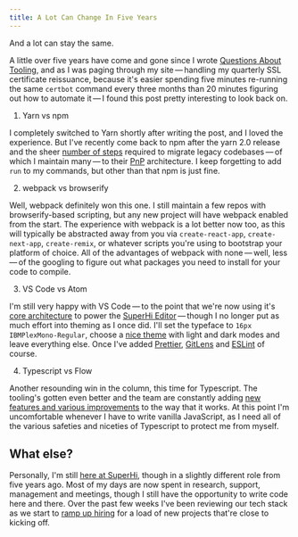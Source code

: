 ```yaml
---
title: A Lot Can Change In Five Years
---
```


And a lot can stay the same.

A little over five years have come and gone since I wrote [Questions About Tooling](/posts/2017-03-06-questions-about-tooling.html), and as I was paging through my site&thinsp;&mdash;&thinsp;handling my quarterly SSL certificate reissuance, because it's easier spending five minutes re-running the same `certbot` command every three months than 20 minutes figuring out how to automate it&thinsp;&mdash;&thinsp;I found this post pretty interesting to look back on.

1. Yarn vs npm

I completely switched to Yarn shortly after writing the post, and I loved the experience. But I've recently come back to npm after the yarn 2.0 release and the sheer [number of steps](https://yarnpkg.com/getting-started/migration) required to migrate legacy codebases&thinsp;&mdash;&thinsp;of which I maintain many&thinsp;&mdash;&thinsp;to their [PnP](https://yarnpkg.com/features/pnp) architecture. I keep forgetting to add `run` to my commands, but other than that npm is just fine.

2. webpack vs browserify

Well, webpack definitely won this one. I still maintain a few repos with browserify-based scripting, but any new project will have webpack enabled from the start. The experience with webpack is a lot better now too, as this will typically be abstracted away from you via `create-react-app`, `create-next-app`, `create-remix`, or whatever scripts you're using to bootstrap your platform of choice. All of the advantages of webpack with none&thinsp;&mdash;&thinsp;well, less&thinsp;&mdash;&thinsp;of the googling to figure out what packages you need to install for your code to compile.

3. VS Code vs Atom

I'm still very happy with VS Code&thinsp;&mdash;&thinsp;to the point that we're now using it's [core architecture](https://microsoft.github.io/monaco-editor/) to power the [SuperHi Editor](https://www.superhi.com/editor)&thinsp;&mdash;&thinsp;though I no longer put as much effort into theming as I once did. I'll set the typeface to `16px IBMPlexMono-Regular`, choose a [nice theme](https://marketplace.visualstudio.com/items?itemName=wicked-labs.old-serendipity) with light and dark modes and leave everything else. Once I've added [Prettier](https://marketplace.visualstudio.com/items?itemName=esbenp.prettier-vscode), [GitLens](https://marketplace.visualstudio.com/items?itemName=eamodio.gitlens) and [ESLint](https://marketplace.visualstudio.com/items?itemName=dbaeumer.vscode-eslint) of course.

4. Typescript vs Flow

Another resounding win in the column, this time for Typescript. The tooling's gotten even better and the team are constantly adding [new features and various improvements](https://www.typescriptlang.org/docs/handbook/release-notes/overview.html) to the way that it works. At this point I'm uncomfortable whenever I have to write vanilla JavaScript, as I need all of the various safeties and niceties of Typescript to protect me from myself.

## What else?

Personally, I'm still [here at SuperHi](https://www.superhi.com/about), though in a slightly different role from five years ago. Most of my days are now spent in research, support, management and meetings, though I still have the opportunity to write code here and there. Over the past few weeks I've been reviewing our tech stack as we start to [ramp up hiring](https://www.superhi.com/jobs) for a load of new projects that're close to kicking off.
